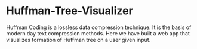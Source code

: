# Huffman-Tree-Visualizer
Huffman Coding is a lossless data compression technique. It is the basis of modern day text compression methods. Here we have built a web app that visualizes formation of Huffman tree on a user given input.
